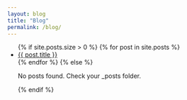 ```yaml
---
layout: blog
title: "Blog"
permalink: /blog/
---
```


<ul>
  {% if site.posts.size > 0 %}
    {% for post in site.posts %}
    <li>
        <a href="{{ post.url }}">{{ post.title }}</a>
    </li>
    {% endfor %}
  {% else %}
    <p>No posts found. Check your _posts folder.</p>
  {% endif %}
</ul>
